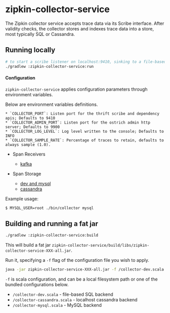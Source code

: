 # zipkin-collector-service

The Zipkin collector service accepts trace data via its Scribe interface.
After validity checks, the collector stores and indexes trace data into a
store, most typically SQL or Cassandra.

## Running locally

```bash
# to start a scribe listener on localhost:9410, sinking to a file-based SQL store.
./gradlew :zipkin-collector-service:run
```

#### Configuration

`zipkin-collector-service` applies configuration parameters through environment variables.

Below are environment variables definitions.

    * `COLLECTOR_PORT`: Listen port for the thrift scribe and dependency apis; Defaults to 9410
    * `COLLECTOR_ADMIN_PORT`: Listen port for the ostrich admin http server; Defaults to 9900
    * `COLLECTOR_LOG_LEVEL`: Log level written to the console; Defaults to INFO
    * `COLLECTOR_SAMPLE_RATE`: Percentage of traces to retain, defaults to always sample (1.0).

* Span Receivers
  * [kafka](https://github.com/openzipkin/zipkin/blob/master/zipkin-receiver-kafka/README.md)

* Span Storage
  * [dev and mysql](https://github.com/openzipkin/zipkin/blob/master/zipkin-anormdb/README.md)
  * [cassandra](https://github.com/openzipkin/zipkin/blob/master/zipkin-cassandra/README.md)

Example usage:

```bash
$ MYSQL_USER=root ./bin/collector mysql
```

## Building and running a fat jar

```bash
./gradlew :zipkin-collector-service:build
```
This will build a fat jar `zipkin-collector-service/build/libs/zipkin-collector-service-XXX-all.jar`.

Run it, specifying a `-f` flag of the configuration file you wish to apply.

```bash
java -jar zipkin-collector-service-XXX-all.jar -f /collector-dev.scala
```

`-f` is scala configuration, and can be a local filesystem path or one of the
bundled configurations below.

* `/collector-dev.scala` - file-based SQL backend
* `/collector-cassandra.scala` - localhost cassandra backend
* `/collector-mysql.scala` - MySQL backend

